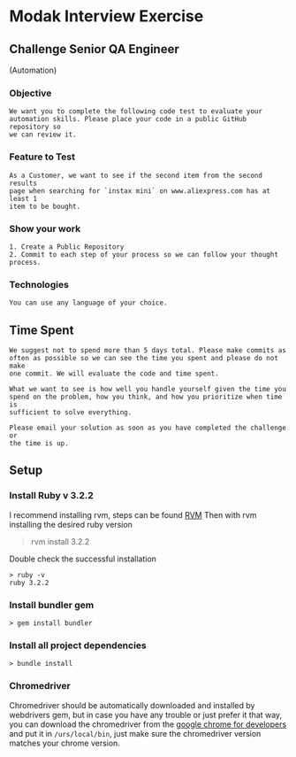 # Modak Interview Exercise

## Challenge Senior QA Engineer

(Automation)

### Objective
    We want you to complete the following code test to evaluate your
    automation skills. Please place your code in a public GitHub repository so
    we can review it.

### Feature to Test
    As a Customer, we want to see if the second item from the second results
    page when searching for `instax mini` on www.aliexpress.com has at least 1
    item to be bought.

### Show your work
    1. Create a Public Repository
    2. Commit to each step of your process so we can follow your thought
    process.

### Technologies
    You can use any language of your choice.

## Time Spent
    We suggest not to spend more than 5 days total. Please make commits as
    often as possible so we can see the time you spent and please do not make
    one commit. We will evaluate the code and time spent.
    
    What we want to see is how well you handle yourself given the time you
    spend on the problem, how you think, and how you prioritize when time is
    sufficient to solve everything.
    
    Please email your solution as soon as you have completed the challenge or
    the time is up.

## Setup

### Install Ruby v 3.2.2
I recommend installing rvm, steps can be found [RVM](https://rvm.io/)
Then with rvm installing the desired ruby version
> rvm install 3.2.2

Double check the successful installation
```
> ruby -v
ruby 3.2.2
```

### Install bundler gem
```
> gem install bundler
```

### Install all project dependencies
```
> bundle install
```

### Chromedriver
Chromedriver should be automatically downloaded and installed by webdrivers gem, but in case you have any trouble or just prefer it that way, you can download the chromedriver from the [google chrome for developers](https://developer.chrome.com/docs/chromedriver/downloads) and put it in `/urs/local/bin`, just make sure the chromedriver version matches your chrome version.
